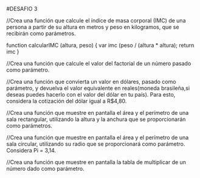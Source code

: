 #DESAFIO 3

//Crea una función que calcule el índice de masa corporal (IMC) de una persona a partir de su altura en metros y peso en kilogramos, que se recibirán como parámetros.

function calcularIMC (altura, peso) {
  var imc (peso / (altura * altura);
  return imc
}

//Crea una función que calcule el valor del factorial de un número pasado como parámetro.



//Crea una función que convierta un valor en dólares, pasado como parámetro, y devuelva el valor equivalente en reales(moneda brasileña,si deseas puedes hacerlo con el valor del dólar en tu país). Para esto, considera la cotización del dólar igual a R$4,80.



//Crea una función que muestre en pantalla el área y el perímetro de una sala rectangular, utilizando la altura y la anchura que se proporcionarán como parámetros.



//Crea una función que muestre en pantalla el área y el perímetro de una sala circular, utilizando su radio que se proporcionará como parámetro. Considera Pi = 3,14.


//Crea una función que muestre en pantalla la tabla de multiplicar de un número dado como parámetro.



